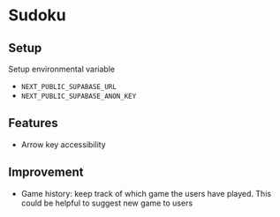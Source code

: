 # Sudoku 

## Setup

Setup environmental variable
- `NEXT_PUBLIC_SUPABASE_URL`
- `NEXT_PUBLIC_SUPABASE_ANON_KEY`

## Features

- Arrow key accessibility

## Improvement

- Game history: keep track of which game the users have played. This could be helpful to suggest new game to users

